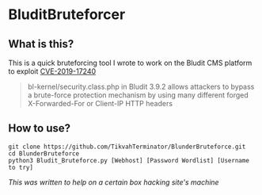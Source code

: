 # BluditBruteforcer

## What is this?
This is a quick bruteforcing tool I wrote to work on the Bludit CMS platform to exploit  [CVE-2019-17240](https://www.cvedetails.com/cve/CVE-2019-17240/ "CVE-2019-17240 security vulnerability details") 
> bl-kernel/security.class.php in Bludit 3.9.2 allows attackers to bypass a brute-force protection mechanism by using many different forged X-Forwarded-For or Client-IP HTTP headers

## How to use?

```console
git clone https://github.com/TikvahTerminator/BlunderBruteforce.git
cd BlunderBruteforce
python3 Bludit_Bruteforce.py [Webhost] [Password Wordlist] [Username to try]
```

*This was written to help on a certain box hacking site's machine*
